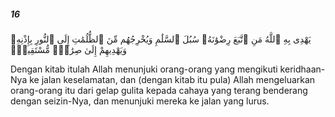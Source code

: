 ##### 16

<span class="ayah">يَهْدِى بِهِ ٱللَّهُ مَنِ ٱتَّبَعَ رِضْوَٰنَهُۥ سُبُلَ ٱلسَّلَٰمِ وَيُخْرِجُهُم مِّنَ ٱلظُّلُمَٰتِ إِلَى ٱلنُّورِ بِإِذْنِهِۦ وَيَهْدِيهِمْ إِلَىٰ صِرَٰطٍۢ مُّسْتَقِيمٍۢ</span>

<span class="ayah_translation">Dengan kitab itulah Allah menunjuki orang-orang yang mengikuti keridhaan-Nya ke jalan keselamatan, dan (dengan kitab itu pula) Allah mengeluarkan orang-orang itu dari gelap gulita kepada cahaya yang terang benderang dengan seizin-Nya, dan menunjuki mereka ke jalan yang lurus.</span>

